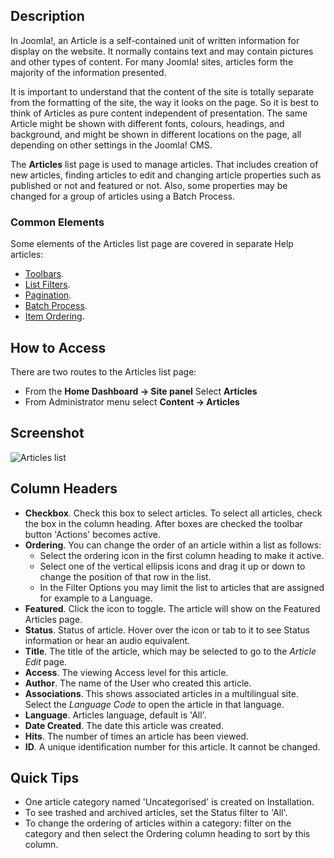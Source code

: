 <!-- Filename: Help4.x:Articles / Display title: Articles -->

## Description

In Joomla!, an Article is a self-contained unit of written information for 
display on the website. It normally contains text and may contain pictures 
and other types of content. For many Joomla! sites, articles form the majority 
of the information presented.

It is important to understand that the content of the site is totally separate 
from the formatting of the site, the way it looks on the page. So it is best 
to think of Articles as pure content independent of presentation. The same 
Article might be shown with different fonts, colours, headings, and background, 
and might be shown in different locations on the page, all depending on other 
settings in the Joomla! CMS.

The **Articles** list page is used to manage articles. That includes creation
of new articles, finding articles to edit and changing article properties
such as published or not and featured or not. Also, some properties may be
changed for a group of articles using a Batch Process.

### Common Elements

Some elements of the Articles list page are covered in separate Help articles:

* [Toolbars](jdocmanual?article=help/common-elements/toolbars "").
* [List Filters](jdocmanual?article=help/common-elements/list-filters "").
* [Pagination](jdocmanual?article=help/common-elements/pagination "").
* [Batch Process](jdocmanual?article=help/common-elements/batch-process "").
* [Item Ordering](jdocmanual?article=help/common-elements/item-ordering "").

## How to Access

There are two routes to the Articles list page:
* From the **Home Dashboard → Site panel** Select **Articles**
* From Administrator menu select **Content → Articles**

## Screenshot

![Articles list](../../../en/images/articles/articles-list.png "Article list")

## Column Headers

- **Checkbox**. Check this box to select articles. To select all
  articles, check the box in the column heading. After boxes are checked
  the toolbar button 'Actions' becomes active.
- **Ordering**. You can change the order of an article within a list as
  follows:
  - Select the ordering icon <i class="fa-solid fa-sort"></i> in the first
  column heading to make it active.
  - Select one of the vertical ellipsis icons <span class="icon-ellipsis-v"></span>
    and drag it up or down to change the position of that row in the list.
  - In the Filter Options you may limit the list to articles that are
    assigned for example to a Language.
- **Featured**. Click the icon to toggle. The article will show on the
  Featured Articles page.
- **Status**. Status of article. Hover over the icon or tab to it to see 
  Status information or hear an audio equivalent.
- **Title**. The title of the article, which may be selected to go to the 
  *Article Edit* page.
- **Access**. The viewing Access level for this article.
- **Author**. The name of the User who created this article.
- **Associations**. This shows associated articles in a multilingual site. 
  Select the *Language Code* to open the article in that language.
- **Language**. Articles language, default is 'All'.
- **Date Created**. The date this article was created.
- **Hits**. The number of times an article has been viewed.
- **ID**. A unique identification number for this article. It cannot be changed.

## Quick Tips

- One article category named 'Uncategorised' is created on Installation.
- To see trashed and archived articles, set the Status filter to 'All'.
- To change the ordering of articles within a category: filter on the
  category and then select the Ordering column heading to sort by this column. 
  